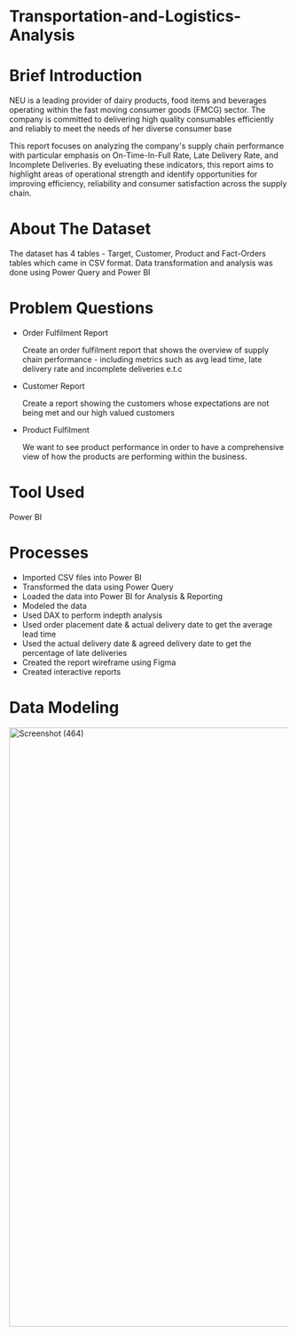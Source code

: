 # Transportation-and-Logistics-Analysis

# Brief Introduction
NEU is a leading provider of dairy products, food items and beverages operating within the fast moving consumer goods (FMCG) sector. The company is committed to delivering high quality consumables efficiently and reliably to meet the needs of her diverse consumer base

This report focuses on analyzing the company's supply chain performance with particular emphasis on On-Time-In-Full Rate, Late Delivery Rate, and Incomplete Deliveries. By eveluating these indicators, this report aims to highlight areas of operational strength and identify opportunities for improving efficiency, reliability and consumer satisfaction across the supply chain.

# About The Dataset
The dataset has 4 tables - Target, Customer, Product and Fact-Orders tables which came in CSV format. Data transformation and analysis was done using Power Query and Power BI

# Problem Questions

* Order Fulfilment Report

  Create an order fulfilment report that shows the overview of supply chain performance - including metrics such as avg lead time, late delivery rate and incomplete deliveries e.t.c

* Customer Report

  Create a report showing the customers whose expectations are not being met and our high valued customers

* Product Fulfilment

  We want to see product performance in order to have a comprehensive view of how the products are performing within the business.

# Tool Used 
  Power BI

# Processes 
* Imported CSV files into Power BI
* Transformed the data using Power Query
* Loaded the data into Power BI for Analysis & Reporting
* Modeled the data
* Used DAX to perform indepth analysis
* Used order placement date & actual delivery date to get the average lead time
* Used the actual delivery date & agreed delivery date to get the percentage of late deliveries
* Created the report wireframe using Figma
* Created interactive reports

# Data Modeling
<img width="1920" height="1080" alt="Screenshot (464)" src="https://github.com/user-attachments/assets/e8046784-9d9c-45ba-b724-b3ec4ae58df0" />
